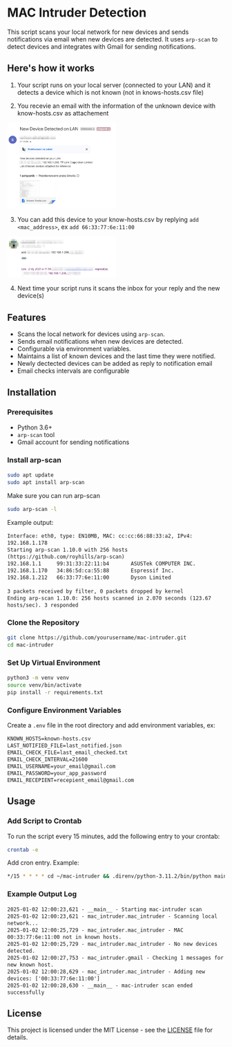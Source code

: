 # MAC Intruder Detection

This script scans your local network for new devices and sends notifications via email when new devices are detected. It uses `arp-scan` to detect devices and integrates with Gmail for sending notifications.

## Here's how it works

1. Your script runs on your local server (connected to your LAN) and it detects a device which is not known (not in knows-hosts.csv file)

2. You recevie an email with the information of the unknown device with know-hosts.csv as attachement

<img src="docs/detected-mail.png" alt="Detected Mail" style="width:50%;">
   
3. You can add this device to your know-hosts.csv by replying `add <mac_address>`, ex `add 66:33:77:6e:11:00`

<img src="docs/reply-add.png" alt="Reply add" style="width:50%;">

4. Next time your script runs it scans the inbox for your reply and the new device(s)

## Features

- Scans the local network for devices using `arp-scan`.
- Sends email notifications when new devices are detected.
- Configurable via environment variables.
- Maintains a list of known devices and the last time they were notified.
- Newly dectected devices can be added as reply to notification email
- Email checks intervals are configurable

## Installation

### Prerequisites

- Python 3.6+
- `arp-scan` tool
- Gmail account for sending notifications

### Install arp-scan

```sh
sudo apt update
sudo apt install arp-scan
```

Make sure you can run arp-scan


```sh
sudo arp-scan -l
```

Example output:
```
Interface: eth0, type: EN10MB, MAC: cc:cc:66:88:33:a2, IPv4: 192.168.1.178
Starting arp-scan 1.10.0 with 256 hosts (https://github.com/royhills/arp-scan)
192.168.1.1     99:31:33:22:11:b4       ASUSTek COMPUTER INC.
192.168.1.170   34:86:5d:ca:55:88       Espressif Inc.
192.168.1.212   66:33:77:6e:11:00       Dyson Limited

3 packets received by filter, 0 packets dropped by kernel
Ending arp-scan 1.10.0: 256 hosts scanned in 2.070 seconds (123.67 hosts/sec). 3 responded
```

### Clone the Repository

```sh
git clone https://github.com/yourusername/mac-intruder.git
cd mac-intruder
```

### Set Up Virtual Environment

```sh
python3 -m venv venv
source venv/bin/activate
pip install -r requirements.txt
```

### Configure Environment Variables

Create a `.env` file in the root directory and add environment variables, ex:

```env
KNOWN_HOSTS=known-hosts.csv
LAST_NOTIFIED_FILE=last_notified.json
EMAIL_CHECK_FILE=last_email_checked.txt
EMAIL_CHECK_INTERVAL=21600
EMAIL_USERNAME=your_email@gmail.com
EMAIL_PASSWORD=your_app_password
EMAIL_RECEPIENT=recepient_email@gmail.com
```

## Usage

### Add Script to Crontab

To run the script every 15 minutes, add the following entry to your crontab:

```sh
crontab -e
```

Add cron entry. Example:
```sh
*/15 * * * * cd ~/mac-intruder && .direnv/python-3.11.2/bin/python main.py >> output.log 2>&1
```

### Example Output Log

```
2025-01-02 12:00:23,621 - __main__ - Starting mac-intruder scan
2025-01-02 12:00:23,621 - mac_intruder.mac_intruder - Scanning local network...
2025-01-02 12:00:25,729 - mac_intruder.mac_intruder - MAC 00:33:77:6e:11:00 not in known hosts.
2025-01-02 12:00:25,729 - mac_intruder.mac_intruder - No new devices detected.
2025-01-02 12:00:27,753 - mac_intruder.gmail - Checking 1 messages for new known host.
2025-01-02 12:00:28,629 - mac_intruder.mac_intruder - Adding new devices: ['00:33:77:6e:11:00']
2025-01-02 12:00:28,630 - __main__ - mac-intruder scan ended successfully
```

## License

This project is licensed under the MIT License - see the [LICENSE](LICENSE) file for details.
